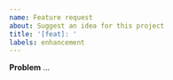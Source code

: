 ```yaml
---
name: Feature request
about: Suggest an idea for this project
title: '[feat]: '
labels: enhancement
---
```


**Problem**
...
